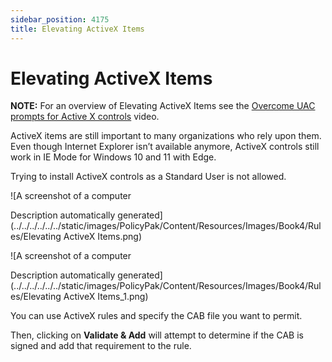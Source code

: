 ```yaml
---
sidebar_position: 4175
title: Elevating ActiveX Items
---
```


# Elevating ActiveX Items

**NOTE:** For an overview of Elevating ActiveX Items see the [Overcome UAC prompts for Active X controls](../../Video/LeastPrivilege/UACPromptsActiveX "Overcome UAC prompts for Active X controls") video.

ActiveX items are still important to many organizations who rely upon them. Even though Internet Explorer isn’t available anymore, ActiveX controls still work in IE Mode for Windows 10 and 11 with Edge.

Trying to install ActiveX controls as a Standard User is not allowed.

![A screenshot of a computer

Description automatically generated](../../../../../../static/images/PolicyPak/Content/Resources/Images/Book4/Rules/Elevating ActiveX Items.png)

![A screenshot of a computer

Description automatically generated](../../../../../../static/images/PolicyPak/Content/Resources/Images/Book4/Rules/Elevating ActiveX Items_1.png)

You can use ActiveX rules and specify the CAB file you want to permit.

Then, clicking on **Validate & Add** will attempt to determine if the CAB is signed and add that requirement to the rule.